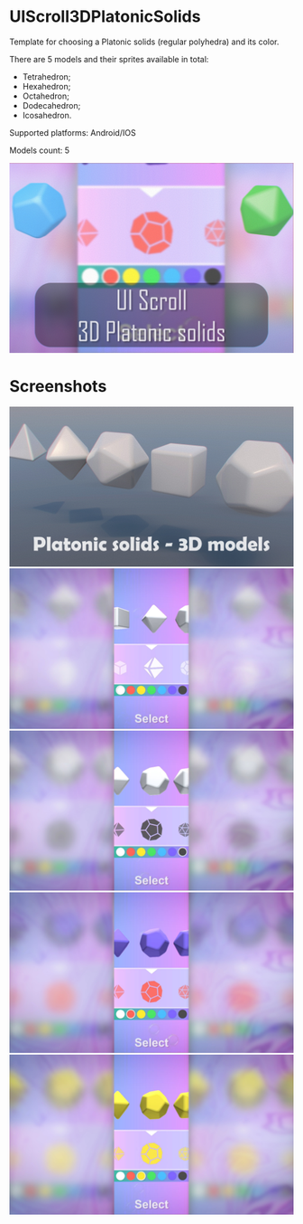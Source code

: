 # UIScroll3DPlatonicSolids
Template for choosing a Platonic solids (regular polyhedra) and its color.

There are 5 models and their sprites available in total:
- Tetrahedron;
- Hexahedron;
- Octahedron;
- Dodecahedron;
- Icosahedron.

Supported platforms: Android/IOS

Models count: 5

![Screenshot](cover-img.jpg)

# Screenshots
![Screenshot](screenshot-img-a.jpg)
![Screenshot](screenshot-img-b.jpg)
![Screenshot](screenshot-img-c.jpg)
![Screenshot](screenshot-img-d.jpg)
![Screenshot](screenshot-img-e.jpg)
